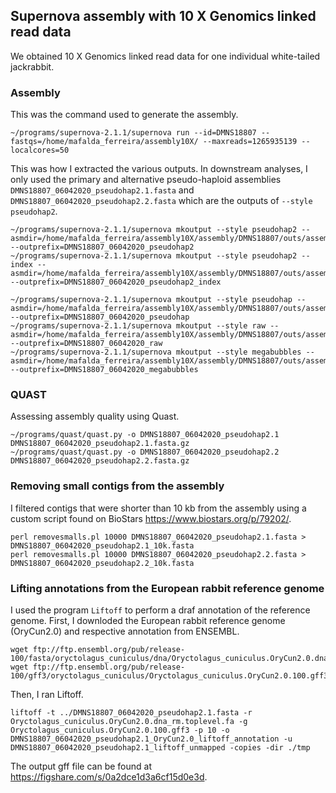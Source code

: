 ## Supernova assembly with 10 X Genomics linked read data

We obtained 10 X Genomics linked read data for one individual white-tailed jackrabbit.

### Assembly 

This was the command used to generate the assembly.

```
~/programs/supernova-2.1.1/supernova run --id=DMNS18807 --fastqs=/home/mafalda_ferreira/assembly10X/ --maxreads=1265935139 --localcores=50
```

This was how I extracted the various outputs. In downstream analyses, I only used the primary and alternative pseudo-haploid assemblies `DMNS18807_06042020_pseudohap2.1.fasta` and `DMNS18807_06042020_pseudohap2.2.fasta` which are the outputs of `--style pseudohap2`.

```
~/programs/supernova-2.1.1/supernova mkoutput --style pseudohap2 --asmdir=/home/mafalda_ferreira/assembly10X/assembly/DMNS18807/outs/assembly --outprefix=DMNS18807_06042020_pseudohap2
~/programs/supernova-2.1.1/supernova mkoutput --style pseudohap2 --index --asmdir=/home/mafalda_ferreira/assembly10X/assembly/DMNS18807/outs/assembly --outprefix=DMNS18807_06042020_pseudohap2_index

~/programs/supernova-2.1.1/supernova mkoutput --style pseudohap --asmdir=/home/mafalda_ferreira/assembly10X/assembly/DMNS18807/outs/assembly --outprefix=DMNS18807_06042020_pseudohap
~/programs/supernova-2.1.1/supernova mkoutput --style raw --asmdir=/home/mafalda_ferreira/assembly10X/assembly/DMNS18807/outs/assembly --outprefix=DMNS18807_06042020_raw
~/programs/supernova-2.1.1/supernova mkoutput --style megabubbles --asmdir=/home/mafalda_ferreira/assembly10X/assembly/DMNS18807/outs/assembly --outprefix=DMNS18807_06042020_megabubbles
```

### QUAST

Assessing assembly quality using Quast.

```
~/programs/quast/quast.py -o DMNS18807_06042020_pseudohap2.1 DMNS18807_06042020_pseudohap2.1.fasta.gz
~/programs/quast/quast.py -o DMNS18807_06042020_pseudohap2.2 DMNS18807_06042020_pseudohap2.2.fasta.gz
```

### Removing small contigs from the assembly

I filtered contigs that were shorter than 10 kb from the assembly using a custom script found on BioStars https://www.biostars.org/p/79202/.


```
perl removesmalls.pl 10000 DMNS18807_06042020_pseudohap2.1.fasta > DMNS18807_06042020_pseudohap2.1_10k.fasta
perl removesmalls.pl 10000 DMNS18807_06042020_pseudohap2.2.fasta > DMNS18807_06042020_pseudohap2.2_10k.fasta
```

### Lifting annotations from the European rabbit reference genome

I used the program `Liftoff` to perform a draf annotation of the reference genome. First, I downloded the European rabbit reference genome (OryCun2.0) and respective annotation from ENSEMBL.

```
wget ftp://ftp.ensembl.org/pub/release-100/fasta/oryctolagus_cuniculus/dna/Oryctolagus_cuniculus.OryCun2.0.dna_rm.toplevel.fa.gz
wget ftp://ftp.ensembl.org/pub/release-100/gff3/oryctolagus_cuniculus/Oryctolagus_cuniculus.OryCun2.0.100.gff3.gz
```

Then, I ran Liftoff.

```
liftoff -t ../DMNS18807_06042020_pseudohap2.1.fasta -r Oryctolagus_cuniculus.OryCun2.0.dna_rm.toplevel.fa -g Oryctolagus_cuniculus.OryCun2.0.100.gff3 -p 10 -o DMNS18807_06042020_pseudohap2.1_OryCun2.0_liftoff_annotation -u DMNS18807_06042020_pseudohap2.1_liftoff_unmapped -copies -dir ./tmp
```

The output gff file can be found at https://figshare.com/s/0a2dce1d3a6cf15d0e3d.
